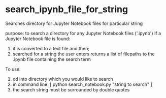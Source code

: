 # search_ipynb_file_for_string
Searches directory for Jupyter Notebook files for particular string


purpose: to search a directory for any Jupyter Notebook files ('.ipynb')
If a Jupyter Notebook file is found:
1. it is converted to a text file and then;
2. searched for a string the user enters
returns a list of filepaths to the .ipynb file containing the search term

To use:

1. cd into directory which you would like to search
2. in command line: [ python search_notebook.py "string to search" ]
3. the search string must be surrounded by double quotes

